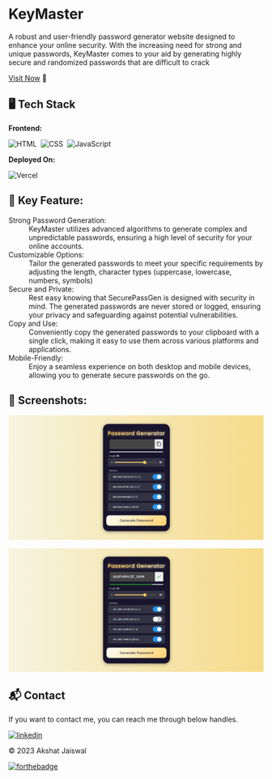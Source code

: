 # KeyMaster
A robust and user-friendly password generator website designed to enhance your online security. With the increasing need for strong and unique passwords, KeyMaster comes to your aid by generating highly secure and randomized passwords that are difficult to crack

[Visit Now](https://password-generator-zethyst.vercel.app/) 🚀

## 🖥️ Tech Stack
**Frontend:**

![HTML](https://img.shields.io/badge/HTML5-E34F26?style=for-the-badge&logo=html5&logoColor=white)&nbsp;
![CSS](https://img.shields.io/badge/CSS3-1572B6?style=for-the-badge&logo=css3&logoColor=white)&nbsp;
![JavaScript](https://img.shields.io/badge/JavaScript-F7DF1E?style=for-the-badge&logo=javascript&logoColor=black)&nbsp;


**Deployed On:**

![Vercel](https://img.shields.io/badge/Vercel-000000?style=for-the-badge&logo=vercel&logoColor=white)


## 📌 Key Feature:
<dl>
<dt>Strong Password Generation:</dt><dd> KeyMaster utilizes advanced algorithms to generate complex and unpredictable passwords, ensuring a high level of security for your online accounts.</dd>

<dt>Customizable Options:</dt><dd> Tailor the generated passwords to meet your specific requirements by adjusting the length, character types (uppercase, lowercase, numbers, symbols)</dd>

<dt>Secure and Private:</dt><dd> Rest easy knowing that SecurePassGen is designed with security in mind. The generated passwords are never stored or logged, ensuring your privacy and safeguarding against potential vulnerabilities.</dd>

<dt>Copy and Use:</dt><dd> Conveniently copy the generated passwords to your clipboard with a single click, making it easy to use them across various platforms and applications.</dd>

<dt>Mobile-Friendly:</dt><dd> Enjoy a seamless experience on both desktop and mobile devices, allowing you to generate secure passwords on the go.</dd>

</dl>


## 📌 Screenshots:
![home](/img/home.png)

![Password Copied!](/img/copied.png)



<h2>📬 Contact</h2>

If you want to contact me, you can reach me through below handles.

[![linkedin](https://img.shields.io/badge/LinkedIn-0077B5?style=for-the-badge&logo=linkedin&logoColor=white)](https://www.linkedin.com/in/akshat-jaiswal-4664a2197)

© 2023 Akshat Jaiswal


[![forthebadge](https://forthebadge.com/images/badges/built-with-love.svg)](https://forthebadge.com)
